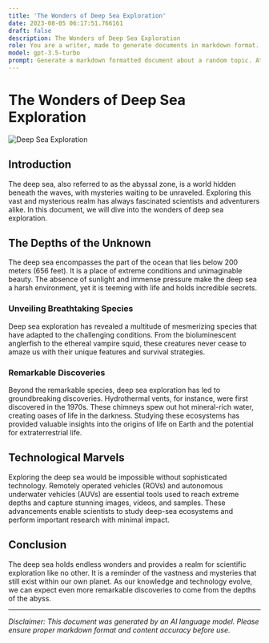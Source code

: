 ```yaml
---
title: 'The Wonders of Deep Sea Exploration'
date: 2023-08-05 06:17:51.766161
draft: false
description: The Wonders of Deep Sea Exploration
role: You are a writer, made to generate documents in markdown format. It is very important that all of the documents you generate are in valid markdown format.
model: gpt-3.5-turbo
prompt: Generate a markdown formatted document about a random topic. At the bottom, include a disclaimer explaining that the document was generated by you. The first line of the document should be the title. Make sure that the entire document is in proper markdown format, using a mix of various tags to make the document visually appealing.
---
```


# The Wonders of Deep Sea Exploration

![Deep Sea Exploration](https://example.com/deepsea.jpg)

## Introduction

The deep sea, also referred to as the abyssal zone, is a world hidden beneath the waves, with mysteries waiting to be unraveled. Exploring this vast and mysterious realm has always fascinated scientists and adventurers alike. In this document, we will dive into the wonders of deep sea exploration.

## The Depths of the Unknown

The deep sea encompasses the part of the ocean that lies below 200 meters (656 feet). It is a place of extreme conditions and unimaginable beauty. The absence of sunlight and immense pressure make the deep sea a harsh environment, yet it is teeming with life and holds incredible secrets.

### Unveiling Breathtaking Species

Deep sea exploration has revealed a multitude of mesmerizing species that have adapted to the challenging conditions. From the bioluminescent anglerfish to the ethereal vampire squid, these creatures never cease to amaze us with their unique features and survival strategies.

### Remarkable Discoveries

Beyond the remarkable species, deep sea exploration has led to groundbreaking discoveries. Hydrothermal vents, for instance, were first discovered in the 1970s. These chimneys spew out hot mineral-rich water, creating oases of life in the darkness. Studying these ecosystems has provided valuable insights into the origins of life on Earth and the potential for extraterrestrial life.

## Technological Marvels

Exploring the deep sea would be impossible without sophisticated technology. Remotely operated vehicles (ROVs) and autonomous underwater vehicles (AUVs) are essential tools used to reach extreme depths and capture stunning images, videos, and samples. These advancements enable scientists to study deep-sea ecosystems and perform important research with minimal impact.

## Conclusion

The deep sea holds endless wonders and provides a realm for scientific exploration like no other. It is a reminder of the vastness and mysteries that still exist within our own planet. As our knowledge and technology evolve, we can expect even more remarkable discoveries to come from the depths of the abyss.

---

*Disclaimer: This document was generated by an AI language model. Please ensure proper markdown format and content accuracy before use.*